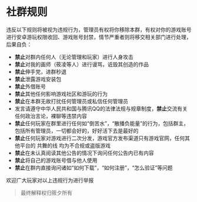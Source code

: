 # 社群规则

违反以下规则将被视为违规行为，管理员有权将你移除本群，有权对你的游戏账号进行安卓游玩权限收回、游戏账号封禁，情节严重者则将移交相关部门进行处理，后果自负：

- **禁止**对群内任何人（无论管理和玩家）进行人身攻击
- **禁止**对我的画师（筱凌等人）进行谩骂，诋毁其创造的作品
- **禁止**伸手党，进群秒退
- **禁止**泄露游戏安装包
- **禁止**外借账号
- **禁止**其他任何影响游戏社区和游玩的行为
- **禁止**在本群无故打扰任何管理员或私信任何管理员
- 发言请遵守中华人民共和国与腾讯QQ的法律法规与规章制度，**禁止**交流有关任何政治言论，裸聊等违禁内容
- **禁止**任何玩家在群里进行任何如“倒苦水”，“散播负能量”的行为，包括群主，包括所有管理员，一切都会好的，好好活下去是最好的
- **禁止**任何玩家对游戏进行二次分发，游戏官方发布渠道只有游戏官网，任何其他平台的 共舞的线 均为不合规或盗版游戏
- **禁止**在未认真阅读其他公告的情况下询问任何公告内已有内容
- **禁止**将自己的游戏账号借与他人使用
- **禁止**在群内直接询问诸如“如何下载”，“如何注册”，“怎么验证”等问题

欢迎广大玩家对以上违规行为进行举报

> 最终解释权归筱夕所有